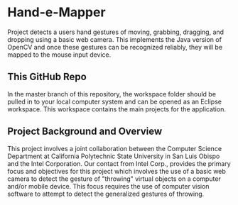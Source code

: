 Hand-e-Mapper
=============
Project detects a users hand gestures of moving, grabbing, dragging, and dropping using a basic web camera. This implements the Java version of OpenCV and once these gestures can be recognized reliably, they will be mapped to the mouse input device.

This GitHub Repo
----------------
In the master branch of this repository, the workspace folder should be pulled in to your local computer system and can be opened as an Eclipse workspace. This workspace contains the main projects for the application.

Project Background and Overview
-------------------------------
This project involves a joint collaboration between the Computer Science Department at California Polytechnic State University in San Luis Obispo and the Intel Corporation. Our contact from Intel Corp., provides the primary focus and objectives for this project which involves the use of a basic web camera to detect the gesture of "throwing" virtual objects on a computer and/or mobile device. This focus requires the use of computer vision software to attempt to detect the generalized gestures of throwing.
